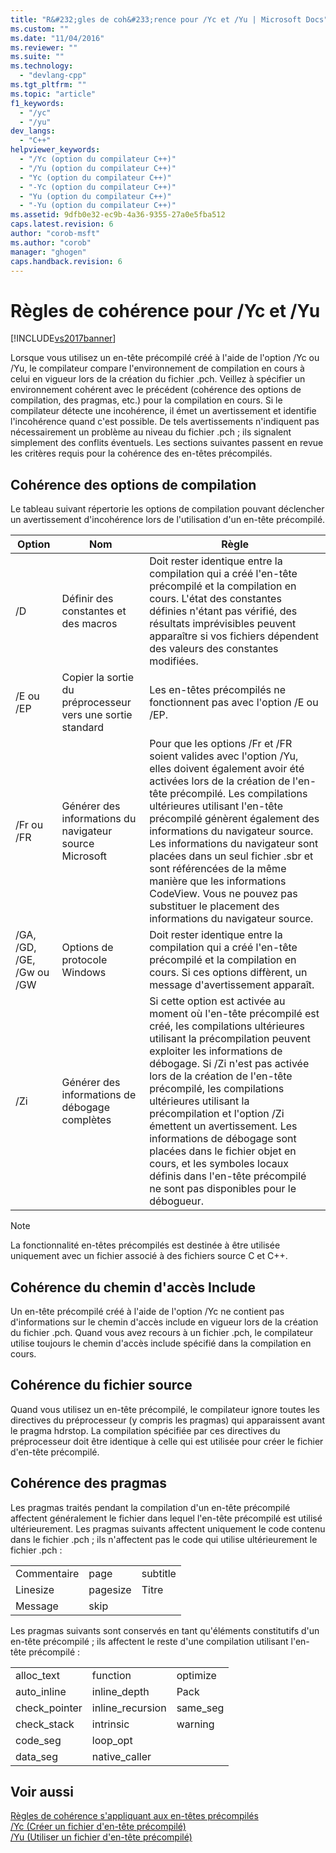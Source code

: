 ```yaml
---
title: "R&#232;gles de coh&#233;rence pour /Yc et /Yu | Microsoft Docs"
ms.custom: ""
ms.date: "11/04/2016"
ms.reviewer: ""
ms.suite: ""
ms.technology: 
  - "devlang-cpp"
ms.tgt_pltfrm: ""
ms.topic: "article"
f1_keywords: 
  - "/yc"
  - "/yu"
dev_langs: 
  - "C++"
helpviewer_keywords: 
  - "/Yc (option du compilateur C++)"
  - "/Yu (option du compilateur C++)"
  - "Yc (option du compilateur C++)"
  - "-Yc (option du compilateur C++)"
  - "Yu (option du compilateur C++)"
  - "-Yu (option du compilateur C++)"
ms.assetid: 9dfb0e32-ec9b-4a36-9355-27a0e5fba512
caps.latest.revision: 6
author: "corob-msft"
ms.author: "corob"
manager: "ghogen"
caps.handback.revision: 6
---
```

# R&#232;gles de coh&#233;rence pour /Yc et /Yu
[!INCLUDE[vs2017banner](../../assembler/inline/includes/vs2017banner.md)]

Lorsque vous utilisez un en\-tête précompilé créé à l'aide de l'option \/Yc ou \/Yu, le compilateur compare l'environnement de compilation en cours à celui en vigueur lors de la création du fichier .pch.  Veillez à spécifier un environnement cohérent avec le précédent \(cohérence des options de compilation, des pragmas, etc.\) pour la compilation en cours.  Si le compilateur détecte une incohérence, il émet un avertissement et identifie l'incohérence quand c'est possible.  De tels avertissements n'indiquent pas nécessairement un problème au niveau du fichier .pch ; ils signalent simplement des conflits éventuels.  Les sections suivantes passent en revue les critères requis pour la cohérence des en\-têtes précompilés.  
  
## Cohérence des options de compilation  
 Le tableau suivant répertorie les options de compilation pouvant déclencher un avertissement d'incohérence lors de l'utilisation d'un en\-tête précompilé.  
  
|Option|Nom|Règle|  
|------------|---------|-----------|  
|\/D|Définir des constantes et des macros|Doit rester identique entre la compilation qui a créé l'en\-tête précompilé et la compilation en cours.  L'état des constantes définies n'étant pas vérifié, des résultats imprévisibles peuvent apparaître si vos fichiers dépendent des valeurs des constantes modifiées.|  
|\/E ou \/EP|Copier la sortie du préprocesseur vers une sortie standard|Les en\-têtes précompilés ne fonctionnent pas avec l'option \/E ou \/EP.|  
|\/Fr ou \/FR|Générer des informations du navigateur source Microsoft|Pour que les options \/Fr et \/FR soient valides avec l'option \/Yu, elles doivent également avoir été activées lors de la création de l'en\-tête précompilé.  Les compilations ultérieures utilisant l'en\-tête précompilé génèrent également des informations du navigateur source.  Les informations du navigateur sont placées dans un seul fichier .sbr et sont référencées de la même manière que les informations CodeView.  Vous ne pouvez pas substituer le placement des informations du navigateur source.|  
|\/GA, \/GD, \/GE, \/Gw ou \/GW|Options de protocole Windows|Doit rester identique entre la compilation qui a créé l'en\-tête précompilé et la compilation en cours.  Si ces options diffèrent, un message d'avertissement apparaît.|  
|\/Zi|Générer des informations de débogage complètes|Si cette option est activée au moment où l'en\-tête précompilé est créé, les compilations ultérieures utilisant la précompilation peuvent exploiter les informations de débogage.  Si \/Zi n'est pas activée lors de la création de l'en\-tête précompilé, les compilations ultérieures utilisant la précompilation et l'option \/Zi émettent un avertissement.  Les informations de débogage sont placées dans le fichier objet en cours, et les symboles locaux définis dans l'en\-tête précompilé ne sont pas disponibles pour le débogueur.|  
  
> [!NOTE]
>  La fonctionnalité en\-têtes précompilés est destinée à être utilisée uniquement avec un fichier associé à des fichiers source C et C\+\+.  
  
## Cohérence du chemin d'accès Include  
 Un en\-tête précompilé créé à l'aide de l'option \/Yc ne contient pas d'informations sur le chemin d'accès include en vigueur lors de la création du fichier .pch.  Quand vous avez recours à un fichier .pch, le compilateur utilise toujours le chemin d'accès include spécifié dans la compilation en cours.  
  
## Cohérence du fichier source  
 Quand vous utilisez un en\-tête précompilé, le compilateur ignore toutes les directives du préprocesseur \(y compris les pragmas\) qui apparaissent avant le pragma hdrstop.  La compilation spécifiée par ces directives du préprocesseur doit être identique à celle qui est utilisée pour créer le fichier d'en\-tête précompilé.  
  
## Cohérence des pragmas  
 Les pragmas traités pendant la compilation d'un en\-tête précompilé affectent généralement le fichier dans lequel l'en\-tête précompilé est utilisé ultérieurement.  Les pragmas suivants affectent uniquement le code contenu dans le fichier .pch ; ils n'affectent pas le code qui utilise ultérieurement le fichier .pch :  
  
||||  
|-|-|-|  
|Commentaire|page|subtitle|  
|Linesize|pagesize|Titre|  
|Message|skip||  
  
 Les pragmas suivants sont conservés en tant qu'éléments constitutifs d'un en\-tête précompilé ; ils affectent le reste d'une compilation utilisant l'en\-tête précompilé :  
  
||||  
|-|-|-|  
|alloc\_text|function|optimize|  
|auto\_inline|inline\_depth|Pack|  
|check\_pointer|inline\_recursion|same\_seg|  
|check\_stack|intrinsic|warning|  
|code\_seg|loop\_opt||  
|data\_seg|native\_caller||  
  
## Voir aussi  
 [Règles de cohérence s'appliquant aux en\-têtes précompilés](../../build/reference/precompiled-header-consistency-rules.md)   
 [\/Yc \(Créer un fichier d'en\-tête précompilé\)](../../build/reference/yc-create-precompiled-header-file.md)   
 [\/Yu \(Utiliser un fichier d'en\-tête précompilé\)](../../build/reference/yu-use-precompiled-header-file.md)